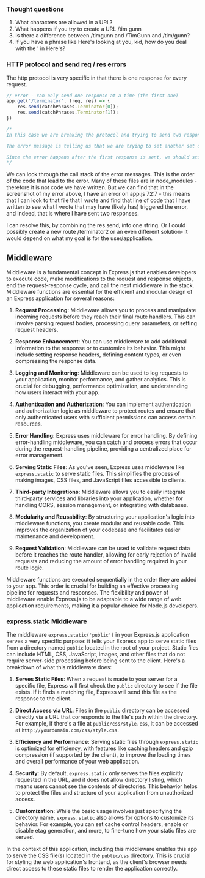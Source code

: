 ### Thought questions

1. What characters are allowed in a URL?
2. What happens if you try to create a URL /tim gunn
3. Is there a difference between /timgunn and /TimGunn and /tim/gunn?
4. If you have a phrase like Here's looking at you, kid, how do you deal with the ' in Here's?

### HTTP protocol and send req / res errors

The http protocol is very specific in that there is one response for every request.

```js
// error - can only send one response at a time (the first one)
app.get('/terminator', (req, res) => {
    res.send(catchPhrases.Terminator[0]);
    res.send(catchPhrases.Terminator[1]);
})

/*
In this case we are breaking the protocol and trying to send two responses for one request.

The error message is telling us that we are trying to set another set of headers after the first one.

Since the error happens after the first response is sent, we should still see our first response in the browser.
*/
```
We can look through the call stack of the error messages. This is the order of the code that lead to the error. Many of these files are in node_modules - therefore it is not code we have written. But we can find that in the screenshot of my error above, I have an error on app.js 72:7 - this means that I can look to that file that I wrote and find that line of code that I have written to see what I wrote that may have (likely has) triggered the error, and indeed, that is where I have sent two responses.

I can resolve this, by combining the res.send, into one string. Or I could possibly create a new route /terminator2 or an even different solution- it would depend on what my goal is for the user/application.

## Middleware

Middleware is a fundamental concept in Express.js that enables developers to execute code, make modifications to the request and response objects, end the request-response cycle, and call the next middleware in the stack. Middleware functions are essential for the efficient and modular design of an Express application for several reasons:

1. **Request Processing**: Middleware allows you to process and manipulate incoming requests before they reach their final route handlers. This can involve parsing request bodies, processing query parameters, or setting request headers.

2. **Response Enhancement**: You can use middleware to add additional information to the response or to customize its behavior. This might include setting response headers, defining content types, or even compressing the response data.

3. **Logging and Monitoring**: Middleware can be used to log requests to your application, monitor performance, and gather analytics. This is crucial for debugging, performance optimization, and understanding how users interact with your app.

4. **Authentication and Authorization**: You can implement authentication and authorization logic as middleware to protect routes and ensure that only authenticated users with sufficient permissions can access certain resources.

5. **Error Handling**: Express uses middleware for error handling. By defining error-handling middleware, you can catch and process errors that occur during the request-handling pipeline, providing a centralized place for error management.

6. **Serving Static Files**: As you've seen, Express uses middleware like `express.static` to serve static files. This simplifies the process of making images, CSS files, and JavaScript files accessible to clients.

7. **Third-party Integrations**: Middleware allows you to easily integrate third-party services and libraries into your application, whether for handling CORS, session management, or integrating with databases.

8. **Modularity and Reusability**: By structuring your application's logic into middleware functions, you create modular and reusable code. This improves the organization of your codebase and facilitates easier maintenance and development.

9. **Request Validation**: Middleware can be used to validate request data before it reaches the route handler, allowing for early rejection of invalid requests and reducing the amount of error handling required in your route logic.

Middleware functions are executed sequentially in the order they are added to your app. This order is crucial for building an effective processing pipeline for requests and responses. The flexibility and power of middleware enable Express.js to be adaptable to a wide range of web application requirements, making it a popular choice for Node.js developers.

### express.static Middleware

The middleware `express.static('public')` in your Express.js application serves a very specific purpose: it tells your Express app to serve static files from a directory named `public` located in the root of your project. Static files can include HTML, CSS, JavaScript, images, and other files that do not require server-side processing before being sent to the client. Here's a breakdown of what this middleware does:

1. **Serves Static Files**: When a request is made to your server for a specific file, Express will first check the `public` directory to see if the file exists. If it finds a matching file, Express will send this file as the response to the client.

2. **Direct Access via URL**: Files in the `public` directory can be accessed directly via a URL that corresponds to the file's path within the directory. For example, if there's a file at `public/css/style.css`, it can be accessed at `http://yourdomain.com/css/style.css`.

3. **Efficiency and Performance**: Serving static files through `express.static` is optimized for efficiency, with features like caching headers and gzip compression (if supported by the client), to improve the loading times and overall performance of your web application.

4. **Security**: By default, `express.static` only serves the files explicitly requested in the URL, and it does not allow directory listing, which means users cannot see the contents of directories. This behavior helps to protect the files and structure of your application from unauthorized access.

5. **Customization**: While the basic usage involves just specifying the directory name, `express.static` also allows for options to customize its behavior. For example, you can set cache control headers, enable or disable etag generation, and more, to fine-tune how your static files are served.

In the context of this application, including this middleware enables this app to serve the CSS file(s) located in the `public/css` directory. This is crucial for styling the web application's frontend, as the client's browser needs direct access to these static files to render the application correctly.